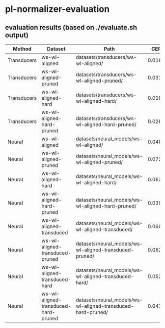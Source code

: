 # pl-normalizer-evaluation

## evaluation results (based on ./evaluate.sh output)
| Method    | Dataset                   | Path                                              | CER    | CharMatch | WAR    | WER    |
| ------------- | ------------------------- | ------------------------------------------------- | ------ | --------- | ------ | ------ |
| Transducers   | ws-wl-aligned             | datasets/transducers/ws-wl-aligned/               | 0.0164 | 0.1641    | 0.9534 | 0.0466 |
| Transducers   | ws-wl-aligned-pruned      | datasets/transducers/ws-wl-aligned-pruned/        | 0.0319 | 0.1845    | 0.9173 | 0.0827 |
| Transducers   | ws-wl-aligned-hard        | datasets/transducers/ws-wl-aligned-hard/          | 0.0182 | 0.1853    | 0.9440 | 0.0560 |
| Transducers   | ws-wl-aligned-hard-pruned | datasets/transducers/ws-wl-aligned-hard-pruned/   | 0.0281 | 0.2004    | 0.9156 | 0.0844 |
| Neural  | ws-wl-aligned             | datasets/neural_models/ws-wl-aligned/             | 0.0488 | 0.1436    | 0.9346 | 0.0654 |
| Neural  | ws-wl-aligned-pruned      | datasets/neural_models/ws-wl-aligned-pruned/      | 0.0728 | 0.2051    | 0.8989 | 0.1011 |
| Neural  | ws-wl-aligned-hard        | datasets/neural_models/ws-wl-aligned-hard/        | 0.0632 | 0.1046    | 0.9068 | 0.0932 |
| Neural  | ws-wl-aligned-hard-pruned | datasets/neural_models/ws-wl-aligned-hard-pruned/ | 0.0398 | 0.3231    | 0.9263 | 0.0737 |
| Neural | ws-wl-aligned-transduced             | datasets/neural_models/ws-wl-aligned-transduced/             | 0.0601 | 0.1146    | 0.9190 | 0.0810 |
| Neural | ws-wl-aligned-transduced-pruned      | datasets/neural_models/ws-wl-aligned-transduced-pruned/      | 0.0622 | 0.2368    | 0.9076 | 0.0924 |
| Neural | ws-wl-aligned-transduced-hard        | datasets/neural_models/ws-wl-aligned-transduced-hard/        | 0.0520 | 0.1328    | 0.9172 | 0.0828 |
| Neural | ws-wl-aligned-transduced-hard-pruned | datasets/neural_models/ws-wl-aligned-transduced-hard-pruned/ | 0.0471 | 0.2750    | 0.9191 | 0.0810 |

